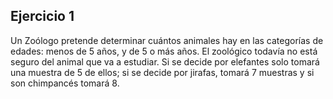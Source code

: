 ## Ejercicio 1

Un Zoólogo pretende determinar cuántos animales hay en las categorías de edades: menos de 5 años, y de 5 o más años. El zoológico todavía no está seguro del animal que va a estudiar. Si se decide por elefantes solo tomará una muestra de 5 de ellos; si se decide por jirafas, tomará 7 muestras y si son chimpancés tomará 8.